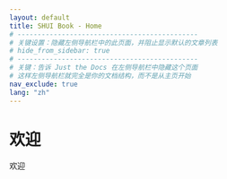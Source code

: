 ```yaml
---
layout: default
title: SHUI Book - Home
# ---------------------------------------------
# 关键设置：隐藏左侧导航栏中的此页面，并阻止显示默认的文章列表
# hide_from_sidebar: true 
# ---------------------------------------------
# 关键：告诉 Just the Docs 在左侧导航栏中隐藏这个页面
# 这样左侧导航栏就完全是你的文档结构，而不是从主页开始
nav_exclude: true 
lang: "zh"
---
```


# 欢迎

欢迎
